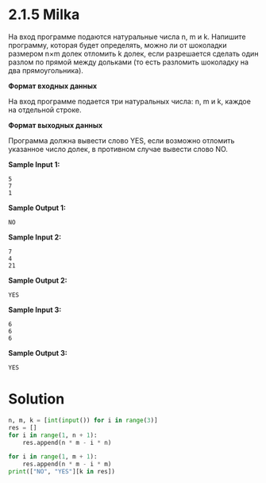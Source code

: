 # 2.1.5 Milka 

На вход программе подаются натуральные числа n, m и k. Напишите программу, которая будет определять, можно ли от шоколадки размером n×m долек отломить k долек, если разрешается сделать один разлом по прямой между дольками (то есть разломить шоколадку на два прямоугольника).

**Формат входных данных**

На вход программе подается три натуральных числа:  n, m и k, каждое на отдельной строке.

**Формат выходных данных**

Программа должна вывести слово YES, если возможно отломить указанное число долек, в противном случае вывести слово NO.



**Sample Input 1:**
```
5
7
1
```
**Sample Output 1:**
```
NO
```
**Sample Input 2:**
```
7
4
21
```
**Sample Output 2:**
```
YES
```
**Sample Input 3:**
```
6
6
6
```
**Sample Output 3:**
```
YES
```
# Solution
```python
n, m, k = [int(input()) for i in range(3)]
res = []
for i in range(1, n + 1):
    res.append(n * m - i * n)

for i in range(1, m + 1):
    res.append(n * m - i * m)
print(["NO", "YES"][k in res])
```
